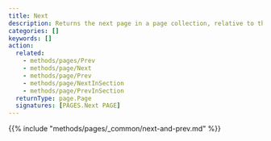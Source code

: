 ```yaml
---
title: Next
description: Returns the next page in a page collection, relative to the given page.
categories: []
keywords: []
action:
  related:
    - methods/pages/Prev
    - methods/page/Next
    - methods/page/Prev
    - methods/page/NextInSection
    - methods/page/PrevInSection
  returnType: page.Page
  signatures: [PAGES.Next PAGE]
---
```


{{% include "methods/pages/_common/next-and-prev.md" %}}

